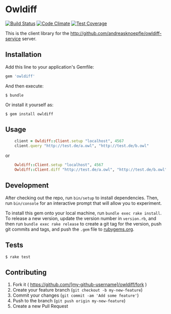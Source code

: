 # Owldiff

[![Build Status](https://travis-ci.org/andreasknoepfle/owldiff.svg)](https://travis-ci.org/andreasknoepfle/owldiff) [![Code Climate](https://codeclimate.com/github/andreasknoepfle/owldiff/badges/gpa.svg)](https://codeclimate.com/github/andreasknoepfle/owldiff) [![Test Coverage](https://codeclimate.com/github/andreasknoepfle/owldiff/badges/coverage.svg)](https://codeclimate.com/github/andreasknoepfle/owldiff)

This is the client library for the http://github.com/andreasknoepfle/owldiff-service server.

## Installation

Add this line to your application's Gemfile:

```ruby
gem 'owldiff'
```

And then execute:

    $ bundle

Or install it yourself as:

    $ gem install owldiff

## Usage

```ruby
    client = Owldiff::Client.setup "localhost", 4567
    client.query "http://test.de/a.owl", "http://test.de/b.owl"
```
or
```ruby
    Owldiff::Client.setup "localhost", 4567
    Owldiff::Client.diff "http://test.de/a.owl", "http://test.de/b.owl"
```

## Development

After checking out the repo, run `bin/setup` to install dependencies. Then, run `bin/console` for an interactive prompt that will allow you to experiment.

To install this gem onto your local machine, run `bundle exec rake install`. To release a new version, update the version number in `version.rb`, and then run `bundle exec rake release` to create a git tag for the version, push git commits and tags, and push the `.gem` file to [rubygems.org](https://rubygems.org).

## Tests

    $ rake test

## Contributing

1. Fork it ( https://github.com/[my-github-username]/owldiff/fork )
2. Create your feature branch (`git checkout -b my-new-feature`)
3. Commit your changes (`git commit -am 'Add some feature'`)
4. Push to the branch (`git push origin my-new-feature`)
5. Create a new Pull Request
